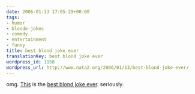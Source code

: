 ```yaml
---
date: 2006-01-13 17:05:29+00:00
tags:
- humor
- blonde-jokes
- comedy
- entertainment
- funny
title: best blond joke ever
translationKey: best blond joke ever
wordpress_id: 1158
wordpress_url: http://www.nata2.org/2006/01/13/best-blond-joke-ever/
---
```


omg. <a href="http://bgeiger.net/weblog/archives/2005/11/12/best-blonde-joke-ever/">This</a> is the <a href="http://bgeiger.net/weblog/archives/2005/11/12/best-blonde-joke-ever/">best blond joke ever</a>. seriously.